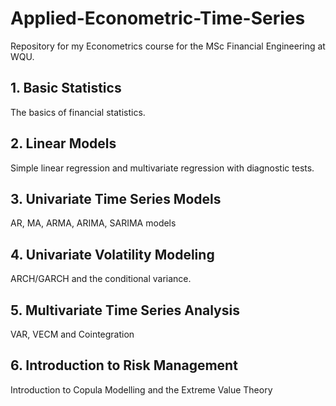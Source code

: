 # Applied-Econometric-Time-Series

Repository for my Econometrics course for the MSc Financial Engineering at WQU.

## 1. Basic Statistics

The basics of financial statistics.

## 2. Linear Models

Simple linear regression and multivariate regression with diagnostic tests.

## 3. Univariate Time Series Models

AR, MA, ARMA, ARIMA, SARIMA models

## 4. Univariate Volatility Modeling

ARCH/GARCH and the conditional variance.

## 5. Multivariate Time Series Analysis

VAR, VECM and Cointegration

## 6. Introduction to Risk Management

Introduction to Copula Modelling and the Extreme Value Theory
